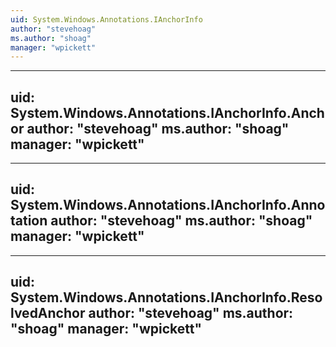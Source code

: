 ```yaml
---
uid: System.Windows.Annotations.IAnchorInfo
author: "stevehoag"
ms.author: "shoag"
manager: "wpickett"
---
```


---
uid: System.Windows.Annotations.IAnchorInfo.Anchor
author: "stevehoag"
ms.author: "shoag"
manager: "wpickett"
---

---
uid: System.Windows.Annotations.IAnchorInfo.Annotation
author: "stevehoag"
ms.author: "shoag"
manager: "wpickett"
---

---
uid: System.Windows.Annotations.IAnchorInfo.ResolvedAnchor
author: "stevehoag"
ms.author: "shoag"
manager: "wpickett"
---
